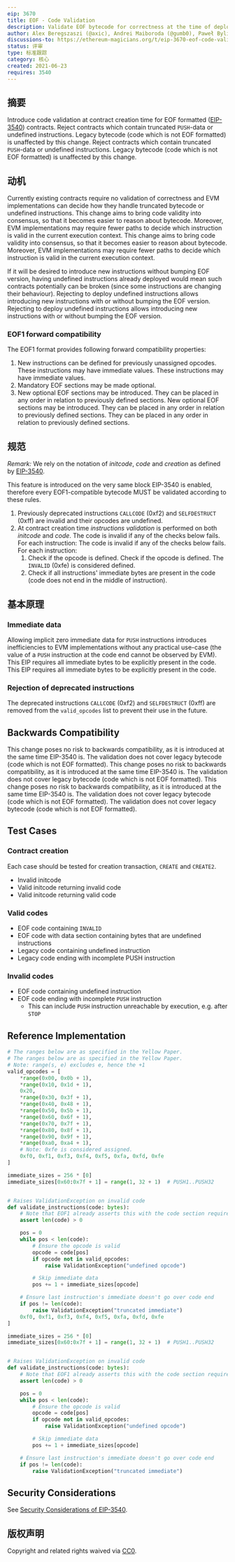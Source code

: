```yaml
---
eip: 3670
title: EOF - Code Validation
description: Validate EOF bytecode for correctness at the time of deployment.
author: Alex Beregszaszi (@axic), Andrei Maiboroda (@gumb0), Paweł Bylica (@chfast)
discussions-to: https://ethereum-magicians.org/t/eip-3670-eof-code-validation/6693
status: 评审
type: 标准跟踪
category: 核心
created: 2021-06-23
requires: 3540
---
```


## 摘要

Introduce code validation at contract creation time for EOF formatted ([EIP-3540](./eip-3540.md)) contracts. Reject contracts which contain truncated `PUSH`-data or undefined instructions. Legacy bytecode (code which is not EOF formatted) is unaffected by this change. Reject contracts which contain truncated `PUSH`-data or undefined instructions. Legacy bytecode (code which is not EOF formatted) is unaffected by this change.

## 动机

Currently existing contracts require no validation of correctness and EVM implementations can decide how they handle truncated bytecode or undefined instructions. This change aims to bring code validity into consensus, so that it becomes easier to reason about bytecode. Moreover, EVM implementations may require fewer paths to decide which instruction is valid in the current execution context. This change aims to bring code validity into consensus, so that it becomes easier to reason about bytecode. Moreover, EVM implementations may require fewer paths to decide which instruction is valid in the current execution context.

If it will be desired to introduce new instructions without bumping EOF version, having undefined instructions already deployed would mean such contracts potentially can be broken (since some instructions are changing their behaviour). Rejecting to deploy undefined instructions allows introducing new instructions with or without bumping the EOF version. Rejecting to deploy undefined instructions allows introducing new instructions with or without bumping the EOF version.

### EOF1 forward compatibility

The EOF1 format provides following forward compatibility properties:

1. New instructions can be defined for previously unassigned opcodes. These instructions may have immediate values. These instructions may have immediate values.
2. Mandatory EOF sections may be made optional.
3. New optional EOF sections may be introduced. They can be placed in any order in relation to previously defined sections. New optional EOF sections may be introduced. They can be placed in any order in relation to previously defined sections. They can be placed in any order in relation to previously defined sections.

## 规范

*Remark:* We rely on the notation of *initcode*, *code* and *creation* as defined by [EIP-3540](./eip-3540.md).

This feature is introduced on the very same block EIP-3540 is enabled, therefore every EOF1-compatible bytecode MUST be validated according to these rules.

1. Previously deprecated instructions `CALLCODE` (0xf2) and `SELFDESTRUCT` (0xff) are invalid and their opcodes are undefined.
2. At contract creation time *instructions validation* is performed on both *initcode* and *code*. The code is invalid if any of the checks below fails. For each instruction: The code is invalid if any of the checks below fails. For each instruction:
   1. Check if the opcode is defined. Check if the opcode is defined. The `INVALID` (0xfe) is considered defined.
   2. Check if all instructions' immediate bytes are present in the code (code does not end in the middle of instruction).

## 基本原理

### Immediate data

Allowing implicit zero immediate data for `PUSH` instructions introduces inefficiencies to EVM implementations without any practical use-case (the value of a `PUSH` instruction at the code end cannot be observed by EVM). This EIP requires all immediate bytes to be explicitly present in the code. This EIP requires all immediate bytes to be explicitly present in the code.

### Rejection of deprecated instructions

The deprecated instructions `CALLCODE` (0xf2) and `SELFDESTRUCT` (0xff) are removed from the `valid_opcodes` list to prevent their use in the future.

## Backwards Compatibility

This change poses no risk to backwards compatibility, as it is introduced at the same time EIP-3540 is. The validation does not cover legacy bytecode (code which is not EOF formatted). This change poses no risk to backwards compatibility, as it is introduced at the same time EIP-3540 is. The validation does not cover legacy bytecode (code which is not EOF formatted). This change poses no risk to backwards compatibility, as it is introduced at the same time EIP-3540 is. The validation does not cover legacy bytecode (code which is not EOF formatted). The validation does not cover legacy bytecode (code which is not EOF formatted).

## Test Cases

### Contract creation

Each case should be tested for creation transaction, `CREATE` and `CREATE2`.

- Invalid initcode
- Valid initcode returning invalid code
- Valid initcode returning valid code

### Valid codes

- EOF code containing `INVALID`
- EOF code with data section containing bytes that are undefined instructions
- Legacy code containing undefined instruction
- Legacy code ending with incomplete PUSH instruction

### Invalid codes

- EOF code containing undefined instruction
- EOF code ending with incomplete `PUSH` instruction
    - This can include `PUSH` instruction unreachable by execution, e.g. after `STOP`

## Reference Implementation

```python
# The ranges below are as specified in the Yellow Paper.
# The ranges below are as specified in the Yellow Paper.
# Note: range(s, e) excludes e, hence the +1
valid_opcodes = [
    *range(0x00, 0x0b + 1),
    *range(0x10, 0x1d + 1),
    0x20,
    *range(0x30, 0x3f + 1),
    *range(0x40, 0x48 + 1),
    *range(0x50, 0x5b + 1),
    *range(0x60, 0x6f + 1),
    *range(0x70, 0x7f + 1),
    *range(0x80, 0x8f + 1),
    *range(0x90, 0x9f + 1),
    *range(0xa0, 0xa4 + 1),
    # Note: 0xfe is considered assigned.
    0xf0, 0xf1, 0xf3, 0xf4, 0xf5, 0xfa, 0xfd, 0xfe
]

immediate_sizes = 256 * [0]
immediate_sizes[0x60:0x7f + 1] = range(1, 32 + 1)  # PUSH1..PUSH32


# Raises ValidationException on invalid code
def validate_instructions(code: bytes):
    # Note that EOF1 already asserts this with the code section requirements
    assert len(code) > 0

    pos = 0
    while pos < len(code):
        # Ensure the opcode is valid
        opcode = code[pos]
        if opcode not in valid_opcodes:
            raise ValidationException("undefined opcode")

        # Skip immediate data
        pos += 1 + immediate_sizes[opcode]

    # Ensure last instruction's immediate doesn't go over code end
    if pos != len(code):
        raise ValidationException("truncated immediate")
    0xf0, 0xf1, 0xf3, 0xf4, 0xf5, 0xfa, 0xfd, 0xfe
]

immediate_sizes = 256 * [0]
immediate_sizes[0x60:0x7f + 1] = range(1, 32 + 1)  # PUSH1..PUSH32


# Raises ValidationException on invalid code
def validate_instructions(code: bytes):
    # Note that EOF1 already asserts this with the code section requirements
    assert len(code) > 0

    pos = 0
    while pos < len(code):
        # Ensure the opcode is valid
        opcode = code[pos]
        if opcode not in valid_opcodes:
            raise ValidationException("undefined opcode")

        # Skip immediate data
        pos += 1 + immediate_sizes[opcode]

    # Ensure last instruction's immediate doesn't go over code end
    if pos != len(code):
        raise ValidationException("truncated immediate")
```

## Security Considerations

See [Security Considerations of EIP-3540](./eip-3540.md#security-considerations).

## 版权声明

Copyright and related rights waived via [CC0](../LICENSE.md).
